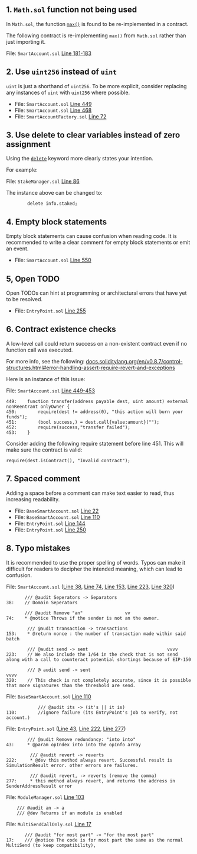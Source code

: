 ## 1. `Math.sol` function not being used

In `Math.sol`, the function [`max()`](https://github.com/code-423n4/2023-01-biconomy/blob/main/scw-contracts/contracts/smart-contract-wallet/libs/Math.sol#L19-L21) is found to be re-implemented in a contract.

The following contract is re-implementing `max()` from `Math.sol` rather than just importing it.

File: `SmartAccount.sol` [Line 181-183](https://github.com/code-423n4/2023-01-biconomy/blob/5df2e8f8c0fd3393b9ecdad9ef356955f07fbbdd/scw-contracts/contracts/smart-contract-wallet/SmartAccount.sol#L181-L183)

## 2. Use `uint256` instead of `uint`

`uint` is just a shorthand of `uint256`. To be more explicit, consider replacing any instances of `uint` with `uint256` where possible.

- File: `SmartAccount.sol` [Line 449](https://github.com/code-423n4/2023-01-biconomy/blob/main/scw-contracts/contracts/smart-contract-wallet/SmartAccount.sol#L449)
- File: `SmartAccount.sol` [Line 468](https://github.com/code-423n4/2023-01-biconomy/blob/main/scw-contracts/contracts/smart-contract-wallet/SmartAccount.sol#L468)
- File: `SmartAccountFactory.sol` [Line 72](https://github.com/code-423n4/2023-01-biconomy/blob/main/scw-contracts/contracts/smart-contract-wallet/SmartAccountFactory.sol#L72)

## 3. Use delete to clear variables instead of zero assignment

Using the [`delete`](https://docs.soliditylang.org/en/v0.8.17/types.html#delete) keyword more clearly states your intention.

For example:

File: `StakeManager.sol` [Line 86](https://github.com/code-423n4/2023-01-biconomy/blob/5df2e8f8c0fd3393b9ecdad9ef356955f07fbbdd/scw-contracts/contracts/smart-contract-wallet/aa-4337/core/StakeManager.sol#L86)

The instance above can be changed to:

```solidity
        delete info.staked;
```

## 4. Empty block statements

Empty block statements can cause confusion when reading code. It is recommended to write a clear comment for empty block statements or emit an event.

- File: `SmartAccount.sol` [Line 550](https://github.com/code-423n4/2023-01-biconomy/blob/main/scw-contracts/contracts/smart-contract-wallet/SmartAccount.sol#L550)

## 5, Open TODO

Open TODOs can hint at programming or architectural errors that have yet to be resolved.

- File: `EntryPoint.sol` [Line 255](https://github.com/code-423n4/2023-01-biconomy/blob/5df2e8f8c0fd3393b9ecdad9ef356955f07fbbdd/scw-contracts/contracts/smart-contract-wallet/aa-4337/core/EntryPoint.sol#L255)

## 6. Contract existence checks

A low-level call could return success on a non-existent contract even if no function call was executed.

For more info, see the following:
[docs.soliditylang.org/en/v0.8.7/control-structures.html#error-handling-assert-require-revert-and-exceptions](https://docs.soliditylang.org/en/v0.8.7/control-structures.html#error-handling-assert-require-revert-and-exceptions)

Here is an instance of this issue:

File: `SmartAccount.sol` [Line 449-453](https://github.com/code-423n4/2023-01-biconomy/blob/main/scw-contracts/contracts/smart-contract-wallet/SmartAccount.sol#L449-L453)

```solidity
449:    function transfer(address payable dest, uint amount) external nonReentrant onlyOwner {
450:        require(dest != address(0), "this action will burn your funds");
451:        (bool success,) = dest.call{value:amount}("");
452:        require(success,"transfer failed");
453:    }
```

Consider adding the following require statement before line 451. This will make sure the contract is valid:

```solidity
require(dest.isContract(), "Invalid contract");
```

## 7. Spaced comment

Adding a space before a comment can make text easier to read, thus increasing readability.

- File: `BaseSmartAccount.sol` [Line 22](https://github.com/code-423n4/2023-01-biconomy/blob/main/scw-contracts/contracts/smart-contract-wallet/BaseSmartAccount.sol#L22)
- File: `BaseSmartAccount.sol` [Line 110](https://github.com/code-423n4/2023-01-biconomy/blob/main/scw-contracts/contracts/smart-contract-wallet/BaseSmartAccount.sol#L110)
- File: `EntryPoint.sol` [Line 144](https://github.com/code-423n4/2023-01-biconomy/blob/main/scw-contracts/contracts/smart-contract-wallet/aa-4337/core/EntryPoint.sol#L144)
- File: `EntryPoint.sol` [Line 250](https://github.com/code-423n4/2023-01-biconomy/blob/main/scw-contracts/contracts/smart-contract-wallet/aa-4337/core/EntryPoint.sol#L250)

## 8. Typo mistakes

It is recommended to use the proper spelling of words. Typos can make it difficult for readers to decipher the intended meaning, which can lead to confusion.

File: `SmartAccount.sol` ([Line 38](https://github.com/code-423n4/2023-01-biconomy/blob/main/scw-contracts/contracts/smart-contract-wallet/SmartAccount.sol#L38), [Line 74](https://github.com/code-423n4/2023-01-biconomy/blob/main/scw-contracts/contracts/smart-contract-wallet/SmartAccount.sol#L74), [Line 153](https://github.com/code-423n4/2023-01-biconomy/blob/main/scw-contracts/contracts/smart-contract-wallet/SmartAccount.sol#L153), [Line 223](https://github.com/code-423n4/2023-01-biconomy/blob/main/scw-contracts/contracts/smart-contract-wallet/SmartAccount.sol#L223), [Line 320](https://github.com/code-423n4/2023-01-biconomy/blob/main/scw-contracts/contracts/smart-contract-wallet/SmartAccount.sol#L320))

```
       /// @audit Seperators -> Separators
38:    // Domain Seperators

       /// @audit Remove "an"                vv
74:    * @notice Throws if the sender is not an the owner.

        /// @audit transaction -> transactions
153:    * @return nonce : the number of transaction made within said batch

        /// @audit send -> sent                              vvvv
223:    // We also include the 1/64 in the check that is not send along with a call to counteract potential shortings because of EIP-150

        /// @ audit send -> sent                                                                                   vvvv
320:    // This check is not completely accurate, since it is possible that more signatures than the threshold are send.
```

File: `BaseSmartAccount.sol` [Line 110](https://github.com/code-423n4/2023-01-biconomy/blob/main/scw-contracts/contracts/smart-contract-wallet/BaseSmartAccount.sol#L110)

```
            /// @audit its -> (it's || it is)
110:        //ignore failure (its EntryPoint's job to verify, not account.)
```

File: `EntryPoint.sol` ([Line 43](https://github.com/code-423n4/2023-01-biconomy/blob/main/scw-contracts/contracts/smart-contract-wallet/aa-4337/core/EntryPoint.sol#L43), [Line 222](https://github.com/code-423n4/2023-01-biconomy/blob/main/scw-contracts/contracts/smart-contract-wallet/aa-4337/core/EntryPoint.sol#L222), [Line 277](https://github.com/code-423n4/2023-01-biconomy/blob/main/scw-contracts/contracts/smart-contract-wallet/aa-4337/core/EntryPoint.sol#L277))

```
        /// @audit Remove redundancy: "into into"
43:     * @param opIndex into into the opInfo array

         /// @audit revert -> reverts
222:     * @dev this method always revert. Successful result is SimulationResult error. other errors are failures.

         /// @audit revert, -> reverts (remove the comma)
277:     * this method always revert, and returns the address in SenderAddressResult error
```

File: `ModuleManager.sol` [Line 103](https://github.com/code-423n4/2023-01-biconomy/blob/main/scw-contracts/contracts/smart-contract-wallet/base/ModuleManager.sol#L103)

```
    /// @audit an -> a
    /// @dev Returns if an module is enabled
```

File: `MultiSendCallOnly.sol` [Line 17](https://github.com/code-423n4/2023-01-biconomy/blob/main/scw-contracts/contracts/smart-contract-wallet/libs/MultiSendCallOnly.sol#L17)

```
       /// @audit "for most part" -> "for the most part"
17:    /// @notice The code is for most part the same as the normal MultiSend (to keep compatibility),
```
